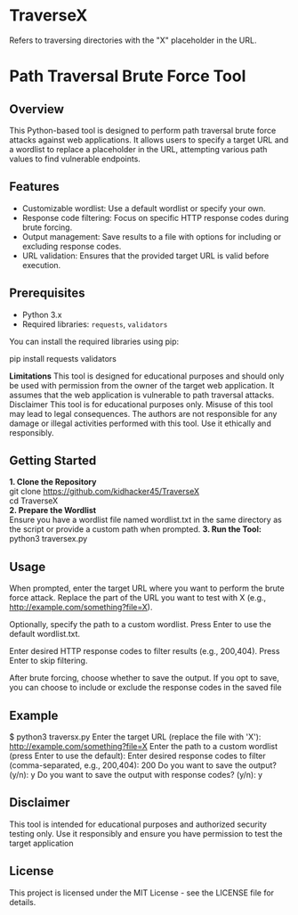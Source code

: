 # TraverseX 
Refers to traversing directories with the "X" placeholder in the URL.
# Path Traversal Brute Force Tool

## Overview
This Python-based tool is designed to perform path traversal brute force attacks against web applications. It allows users to specify a target URL and a wordlist to replace a placeholder in the URL, attempting various path values to find vulnerable endpoints.

## Features
- Customizable wordlist: Use a default wordlist or specify your own.
- Response code filtering: Focus on specific HTTP response codes during brute forcing.
- Output management: Save results to a file with options for including or excluding response codes.
- URL validation: Ensures that the provided target URL is valid before execution.

## Prerequisites
- Python 3.x
- Required libraries: `requests`, `validators`

You can install the required libraries using pip:

pip install requests validators

**Limitations**
This tool is designed for educational purposes and should only be used with permission from the owner of the target web application.
It assumes that the web application is vulnerable to path traversal attacks.
Disclaimer
This tool is for educational purposes only. Misuse of this tool may lead to legal consequences. The authors are not responsible for any damage or illegal activities performed with this tool. Use it ethically and responsibly.


## Getting Started
**1. Clone the Repository**  
        git clone https://github.com/kidhacker45/TraverseX  
        cd TraverseX  
**2. Prepare the Wordlist**  
        Ensure you have a wordlist file named wordlist.txt in the same directory as the script or provide a custom path when prompted.
**3. Run the Tool:**  
        python3 traversex.py

## Usage
When prompted, enter the target URL where you want to perform the brute force attack. Replace the part of the URL you want to test with X (e.g., http://example.com/something?file=X).  

Optionally, specify the path to a custom wordlist. Press Enter to use the default wordlist.txt.  

Enter desired HTTP response codes to filter results (e.g., 200,404). Press Enter to skip filtering.  

After brute forcing, choose whether to save the output. If you opt to save, you can choose to include or exclude the response codes in the saved file  

## Example
$ python3 traversx.py
Enter the target URL (replace the file with 'X'): http://example.com/something?file=X
Enter the path to a custom wordlist (press Enter to use the default): 
Enter desired response codes to filter (comma-separated, e.g., 200,404): 200
Do you want to save the output? (y/n): y
Do you want to save the output with response codes? (y/n): y

## Disclaimer
This tool is intended for educational purposes and authorized security testing only. Use it responsibly and ensure you have permission to test the target application

## License
This project is licensed under the MIT License - see the LICENSE file for details.

